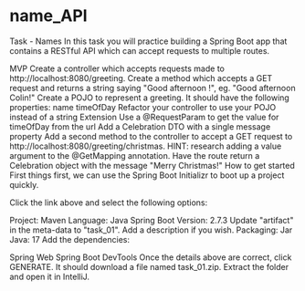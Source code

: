 # name_API
Task - Names
In this task you will practice building a Spring Boot app that contains a RESTful API which can accept requests to multiple routes.

MVP
Create a controller which accepts requests made to http://localhost:8080/greeting.
Create a method which accepts a GET request and returns a string saying "Good afternoon !", eg. "Good afternoon Colin!"
Create a POJO to represent a greeting. It should have the following properties:
name
timeOfDay
Refactor your controller to use your POJO instead of a string
Extension
Use a @RequestParam to get the value for timeOfDay from the url
Add a Celebration DTO with a single message property
Add a second method to the controller to accept a GET request to http://localhost:8080/greeting/christmas. HINT: research adding a value argument to the @GetMapping annotation.
Have the route return a Celebration object with the message "Merry Christmas!"
How to get started
​First things first, we can use the Spring Boot Initializr to boot up a project quickly.​

Click the link above and select the following options:

Project: Maven
Language: Java
Spring Boot Version: 2.7.3
Update "artifact" in the meta-data to "task_01". Add a description if you wish.
Packaging: Jar
Java: 17
Add the dependencies:

Spring Web
Spring Boot DevTools
Once the details above are correct, click GENERATE. It should download a file named task_01.zip. Extract the folder and open it in IntelliJ.
